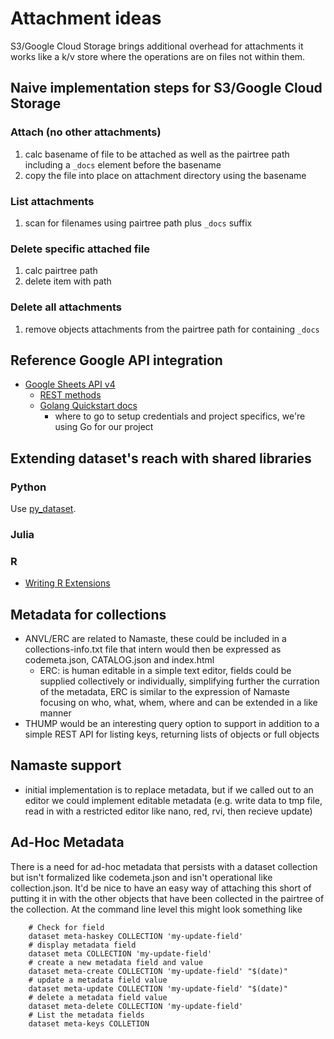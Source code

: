 
# Attachment ideas

S3/Google Cloud Storage brings additional overhead for attachments it works 
like a k/v store where the operations are on files not within them.

## Naive implementation steps for S3/Google Cloud Storage

### Attach (no other attachments)

1. calc basename of file to be attached as well as the 
   pairtree path including a `_docs` element before the basename
2. copy the file into place on attachment directory using the basename

### List attachments

1. scan for filenames using pairtree path plus `_docs` suffix 

### Delete specific attached file

1. calc pairtree path
2. delete item with path

### Delete all attachments

1. remove objects attachments from the pairtree path for containing `_docs` 

## Reference Google API integration

+ [Google Sheets API v4](https://developers.google.com/sheets/)
    + [REST methods](https://developers.google.com/sheets/api/reference/rest/)
    + [Golang Quickstart docs](https://developers.google.com/sheets/api/quickstart/go)
        + where to go to setup credentials and project specifics, we're using Go for our project

## Extending dataset's reach with shared libraries

### Python

Use [py_dataset](https://github.com/caltechlibrary/py_dataset).


### Julia

### R

+ [Writing R Extensions](https://cran.r-project.org/doc/manuals/R-exts.html)

## Metadata for collections

+ ANVL/ERC are related to Namaste, these could be included in a collections-info.txt file that intern would then be expressed as codemeta.json, CATALOG.json and index.html
    + ERC: is human editable in a simple text editor, fields could be supplied collectively or individually, simplifying further the curration of the metadata, ERC is similar to the expression of Namaste focusing on who, what, whem, where and can be extended in a like manner
+ THUMP would be an interesting query option to support in addition to a simple REST API for listing keys, returning lists of objects or full objects


## Namaste support

+ initial implementation is to replace metadata, but if we called out to an editor we could implement editable metadata (e.g. write data to tmp file, read in with a restricted editor like nano, red, rvi, then recieve update)

## Ad-Hoc Metadata

There is a need for ad-hoc metadata that persists with a dataset collection
but isn't formalized like codemeta.json and isn't operational like 
collection.json.  It'd be nice to have an easy way of attaching this short 
of putting it in with the other objects that have been collected in the 
pairtree of the collection. At the command line level this might look
something like

```shell
    # Check for field
    dataset meta-haskey COLLECTION 'my-update-field'
    # display metadata field
    dataset meta COLLECTION 'my-update-field'
    # create a new metadata field and value
    dataset meta-create COLLECTION 'my-update-field' "$(date)"
    # update a metadata field value
    dataset meta-update COLLECTION 'my-update-field' "$(date)"
    # delete a metadata field value
    dataset meta-delete COLLECTION 'my-update-field'
    # List the metadata fields
    dataset meta-keys COLLETION
```
